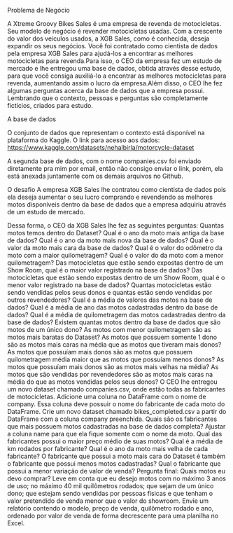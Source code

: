 Problema de Negócio
 
A Xtreme Groovy Bikes Sales é uma empresa de revenda de motocicletas. Seu modelo de negócio é revender motocicletas usadas. Com a crescente do valor dos veículos usados, a XGB Sales, como é conhecida, deseja expandir os seus negócios. Você foi contratado como cientista de dados pela empresa XGB Sales para ajudá-los a encontrar as melhores motocicletas para revenda.Para isso, o CEO da empresa fez um estudo de mercado e lhe entregou uma base de dados, obtida através desse estudo, para que você consiga auxiliá-lo a encontrar as melhores motocicletas para revenda, aumentando assim o lucro da empresa.Além disso, o CEO lhe fez algumas perguntas acerca da base de dados que a empresa possui. Lembrando que o contexto, pessoas e perguntas são completamente fictícios, criados para estudo.
 
A base de dados
 
O conjunto de dados que representam o contexto está disponível na plataforma do Kaggle. O link para acesso aos dados:
https://www.kaggle.com/datasets/nehalbirla/motorcycle-dataset
 
A segunda base de dados, com o nome companies.csv foi enviado diretamente pra mim por email, então não consigo enviar o link, porém, ela está anexada juntamente com os demais arquivos no Github.
 
O desafio
A empresa XGB Sales lhe contratou como cientista de dados pois ela deseja aumentar o seu lucro comprando e revendendo as melhores motos disponíveis dentro da base de dados que a empresa adquiriu através de um estudo de mercado. 
 
Dessa forma, o CEO da XGB Sales lhe fez as seguintes perguntas:
Quantas motos temos dentro do Dataset?
Qual é o ano da moto mais antiga da base de dados?
Qual é o ano da moto mais nova da base de dados?
Qual é o valor da moto mais cara da base de dados?
Qual é o valor do odômetro da moto com a maior quilometragem?
Qual é o valor do da moto com a menor quilometragem?
Das motocicletas que estão sendo expostas dentro de um Show Room, qual é o maior valor registrado na base de dados?
Das motocicletas que estão sendo expostas dentro de um Show Room, qual é o menor valor registrado na base de dados?
Quantas motocicletas estão sendo vendidas pelos seus donos e quantas estão sendo vendidas por outros revendedores?
Qual é a média de valores das motos na base de dados?
Qual é a média de ano das motos cadastradas dentro da base de dados?
Qual é a média de quilometragem das motos cadastradas dentro da base de dados?
Existem quantas motos dentro da base de dados que são motos de um único dono?
As motos com menor quilometragem são as motos mais baratas do Dataset?
As motos que possuem somente 1 dono são as motos mais caras na média que as motos que tiveram mais donos?
As motos que possuíam mais donos são as motos que possuem quilometragem média maior que as motos que possuíam menos donos?
As motos que possuíam mais donos são as motos mais velhas na média?
As motos que são vendidas por revendedores são as motos mais caras na média do que as motos vendidas pelos seus donos?
O CEO lhe entregou um novo dataset chamado companies.csv, onde estão todas as fabricantes de motocicletas. Adicione uma coluna no DataFrame com o nome de company. Essa coluna deve possuir o nome do fabricante de cada moto do DataFrame.
Crie um novo dataset chamado bikes_completed.csv a partir do DataFrame com a coluna company preenchida.
Quais são os fabricantes que mais possuem motos cadastradas na base de dados completa?
Ajustar a coluna name para que ela fique somente com o nome da moto.
Qual das fabricantes possui o maior preço médio de suas motos?
Qual é a média de km rodados por fabricante?
Qual é o ano da moto mais velha de cada fabricante?
O fabricante que possui a moto mais cara do Dataset é também o fabricante que possui menos motos cadastradas?
Qual o fabricante que possui a menor variação de valor de venda?
Pergunta final: 
Quais motos eu devo comprar?
 Leve em conta que eu desejo motos com no máximo 3 anos de uso; no máximo 40 mil quilômetros rodados; que sejam de um único dono; que estejam sendo vendidas por pessoas físicas e que tenham o valor pretendido de venda menor que o valor do showroom. Envie um relatório contendo o modelo, preço de venda, quilômetro rodado e ano, ordenado por valor de venda de forma decrescente para uma planilha no Excel.
